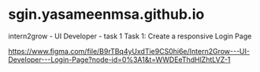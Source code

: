 # sgin.yasameenmsa.github.io
intern2grow  - UI Developer - task 1‏‏
Task 1: Create a responsive Login Page

https://www.figma.com/file/B9rTBq4yUxdTie9CS0hi6e/Intern2Grow---UI-Developer---Login-Page?node-id=0%3A1&t=WWDEeThdHlZhtLVZ-1
